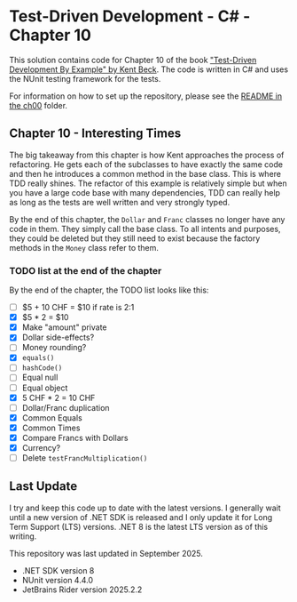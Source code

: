 # Test-Driven Development - C# - Chapter 10

This solution contains code for Chapter 10 of the book ["Test-Driven Development By Example" by 
Kent Beck](https://a.co/d/1sr05eT). The code is written in C# and uses the NUnit testing framework for the tests. 

For information on how to set up the repository, please see the [README in the ch00](../ch00/README.md) folder.

## Chapter 10 - Interesting Times
The big takeaway from this chapter is how Kent approaches the process of refactoring. He gets each of the subclasses to
have exactly the same code and then he introduces a common method in the base class. This is where TDD really shines. The
refactor of this example is relatively simple but when you have a large code base with many dependencies, TDD can really
help as long as the tests are well written and very strongly typed.

By the end of this chapter, the `Dollar` and `Franc` classes no longer have any code in them. They simply call the base 
class. To all intents and purposes, they could be deleted but they still need to exist because the factory methods in the
`Money` class refer to them.

### TODO list at the end of the chapter
By the end of the chapter, the TODO list looks like this:
- [ ] \$5 + 10 CHF = $10 if rate is 2:1
- [x] \$5 * 2 = $10
- [x] Make "amount" private
- [x] Dollar side-effects?
- [ ] Money rounding?
- [x] `equals()`
- [ ] `hashCode()`
- [ ] Equal null
- [ ] Equal object
- [x] 5 CHF * 2 = 10 CHF
- [ ] Dollar/Franc duplication
- [x] Common Equals
- [x] Common Times
- [x] Compare Francs with Dollars
- [X] Currency?
- [ ] Delete `testFrancMultiplication()`

## Last Update
I try and keep this code up to date with the latest versions. I generally wait until a new version of .NET SDK is 
released and I only update it for Long Term Support (LTS) versions. .NET 8 is the latest LTS version as of this writing.

This repository was last updated in September 2025.
- .NET SDK version 8
- NUnit version 4.4.0
- JetBrains Rider version 2025.2.2